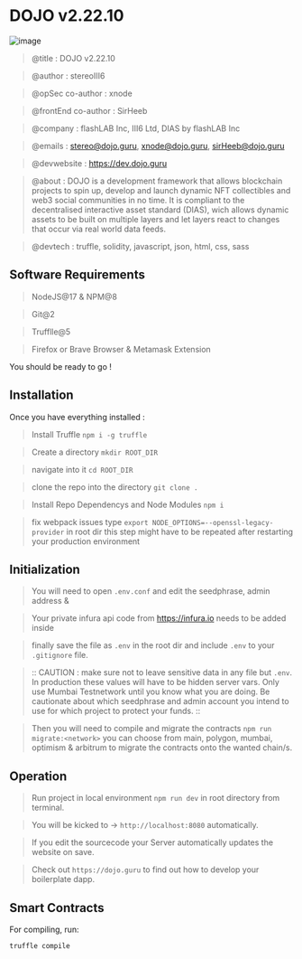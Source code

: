 # DOJO v2.22.10

![image](./public/images/theDojoSignet.png)

> @title : DOJO v2.22.10

> @author : stereoIII6

> @opSec co-author : xnode

> @frontEnd co-author : SirHeeb

> @company : flashLAB Inc, III6 Ltd, DIAS by flashLAB Inc

> @emails : stereo@dojo.guru, xnode@dojo.guru, sirHeeb@dojo.guru

> @devwebsite : https://dev.dojo.guru

> @about : DOJO is a development framework that allows blockchain projects to spin up, develop and launch dynamic NFT collectibles and web3 social communities in no time. It is compliant to the decentralised interactive asset standard (DIAS), wich allows dynamic assets to be built on multiple layers and let layers react to changes that occur via real world data feeds.

> @devtech : truffle, solidity, javascript, json, html, css, sass

## Software Requirements

> NodeJS@17 & NPM@8

> Git@2

> Trufflle@5

> Firefox or Brave Browser & Metamask Extension

You should be ready to go !

## Installation

Once you have everything installed :

> Install Truffle `npm i -g truffle`

> Create a directory `mkdir ROOT_DIR`

> navigate into it `cd ROOT_DIR`

> clone the repo into the directory `git clone .`

> Install Repo Dependencys and Node Modules `npm i`

> fix webpack issues type `export NODE_OPTIONS=--openssl-legacy-provider` in root dir this step might have to be repeated after restarting your production environment

## Initialization

> You will need to open `.env.conf` and edit the seedphrase, admin address &

> Your private infura api code from https://infura.io needs to be added inside

> finally save the file as `.env` in the root dir and include `.env` to your `.gitignore` file.

> :: CAUTION : make sure not to leave sensitive data in any file but `.env`. In production these values will have to be hidden server vars. Only use Mumbai Testnetwork until you know what you are doing. Be cautionate about which seedphrase and admin account you intend to use for which project to protect your funds. ::

> Then you will need to compile and migrate the contracts `npm run migrate:<network>` you can choose from main, polygon, mumbai, optimism & arbitrum to migrate the contracts onto the wanted chain/s.

## Operation

> Run project in local environment `npm run dev` in root directory from terminal.

> You will be kicked to -> `http://localhost:8080` automatically.

> If you edit the sourcecode your Server automatically updates the website on save.

> Check out `https://dojo.guru` to find out how to develop your boilerplate dapp.

## Smart Contracts

For compiling, run:

```
truffle compile
```

